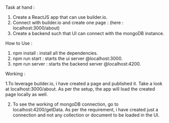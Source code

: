 Task at hand :

1. Create a ReactJS app that can use builder.io.
2. Connect with builder.io and create one page : (here : localhost:3000/about)
3. Create a backend such that UI can connect with the mongoDB instance.

How to Use :

1. npm install : install all the dependencies.
2. npm run start : starts the ui server @localhost:3000.
3. npm run server : starts the backend server @localhost:4200.


Working :

1.To leverage builder.io, i have created a page and published it. 
Take a look at localhost:3000/about.
As per the setup, the app will load the created page locally as well.

2. To see the working of mongoDB connection, go to localhost:4200/getData.
As per the requirement, i have created just a connection and not any collection or document
to be loaded in the UI.